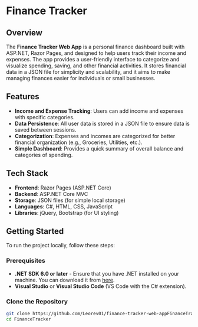 # Finance Tracker

## Overview

The **Finance Tracker Web App** is a personal finance dashboard built with ASP.NET, Razor Pages, and designed to help users track their income and expenses. The app provides a user-friendly interface to categorize and visualize spending, saving, and other financial activities. It stores financial data in a JSON file for simplicity and scalability, and it aims to make managing finances easier for individuals or small businesses.

## Features

- **Income and Expense Tracking**: Users can add income and expenses with specific categories.
- **Data Persistence**: All user data is stored in a JSON file to ensure data is saved between sessions.
- **Categorization**: Expenses and incomes are categorized for better financial organization (e.g., Groceries, Utilities, etc.).
- **Simple Dashboard**: Provides a quick summary of overall balance and categories of spending.

## Tech Stack

- **Frontend**: Razor Pages (ASP.NET Core)
- **Backend**: ASP.NET Core MVC
- **Storage**: JSON files (for simple local storage)
- **Languages**: C#, HTML, CSS, JavaScript
- **Libraries**: jQuery, Bootstrap (for UI styling)

## Getting Started

To run the project locally, follow these steps:

### Prerequisites

- **.NET SDK 6.0 or later** - Ensure that you have .NET installed on your machine. You can download it from [here](https://dotnet.microsoft.com/download/dotnet).
- **Visual Studio** or **Visual Studio Code** (VS Code with the C# extension).

### Clone the Repository

```bash
git clone https://github.com/Leorev01/finance-tracker-web-appFinanceTracker.git
cd FinanceTracker
